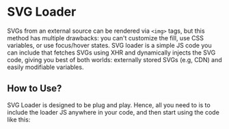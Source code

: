 # SVG Loader
SVGs from an external source can be rendered via `<img>` tags, but this method has multiple drawbacks: you can't customize the fill, use CSS variables, or use focus/hover states. SVG loader is a simple JS code you can include that fetches SVGs using XHR and dynamically injects the SVG code, giving you best of both worlds: externally stored SVGs (e.g, CDN) and easily modifiable variables. 

## How to Use?
SVG Loader is designed to be plug and play. Hence, all you need to is to include the loader JS anywhere in your code, and then start using the code like this:
